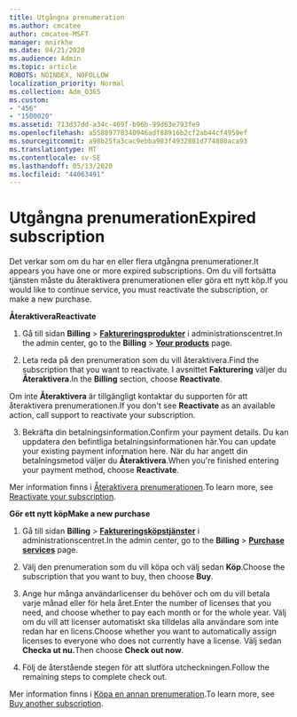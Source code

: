 ```yaml
---
title: Utgångna prenumeration
ms.author: cmcatee
author: cmcatee-MSFT
manager: mnirkhe
ms.date: 04/21/2020
ms.audience: Admin
ms.topic: article
ROBOTS: NOINDEX, NOFOLLOW
localization_priority: Normal
ms.collection: Adm_O365
ms.custom:
- "456"
- "1500020"
ms.assetid: 713d37dd-a34c-469f-b96b-99d63e793fe9
ms.openlocfilehash: a55889770340946adf88916b2cf2ab44cf4959ef
ms.sourcegitcommit: a98b25fa3cac9ebba983f4932881d774880aca93
ms.translationtype: MT
ms.contentlocale: sv-SE
ms.lasthandoff: 05/13/2020
ms.locfileid: "44063491"
---
```

# <a name="expired-subscription"></a><span data-ttu-id="a159c-102">Utgångna prenumeration</span><span class="sxs-lookup"><span data-stu-id="a159c-102">Expired subscription</span></span>

<span data-ttu-id="a159c-103">Det verkar som om du har en eller flera utgångna prenumerationer.</span><span class="sxs-lookup"><span data-stu-id="a159c-103">It appears you have one or more expired subscriptions.</span></span> <span data-ttu-id="a159c-104">Om du vill fortsätta tjänsten måste du återaktivera prenumerationen eller göra ett nytt köp.</span><span class="sxs-lookup"><span data-stu-id="a159c-104">If you would like to continue service, you must reactivate the subscription, or make a new purchase.</span></span>
  
<span data-ttu-id="a159c-105">**Återaktivera**</span><span class="sxs-lookup"><span data-stu-id="a159c-105">**Reactivate**</span></span>
  
1. <span data-ttu-id="a159c-106">Gå till sidan **Billing** \> **[Faktureringsprodukter](https://go.microsoft.com/fwlink/p/?linkid=842054)** i administrationscentret.</span><span class="sxs-lookup"><span data-stu-id="a159c-106">In the admin center, go to the **Billing** \> **[Your products](https://go.microsoft.com/fwlink/p/?linkid=842054)** page.</span></span>

2. <span data-ttu-id="a159c-107">Leta reda på den prenumeration som du vill återaktivera.</span><span class="sxs-lookup"><span data-stu-id="a159c-107">Find the subscription that you want to reactivate.</span></span> <span data-ttu-id="a159c-108">I avsnittet **Fakturering** väljer du **Återaktivera**.</span><span class="sxs-lookup"><span data-stu-id="a159c-108">In the **Billing** section, choose **Reactivate**.</span></span>

<span data-ttu-id="a159c-109">Om inte **Återaktivera** är tillgängligt kontaktar du supporten för att återaktivera prenumerationen.</span><span class="sxs-lookup"><span data-stu-id="a159c-109">If you don't see **Reactivate** as an available action, call support to reactivate your subscription.</span></span>

3. <span data-ttu-id="a159c-110">Bekräfta din betalningsinformation.</span><span class="sxs-lookup"><span data-stu-id="a159c-110">Confirm your payment details.</span></span> <span data-ttu-id="a159c-111">Du kan uppdatera den befintliga betalningsinformationen här.</span><span class="sxs-lookup"><span data-stu-id="a159c-111">You can update your existing payment information here.</span></span> <span data-ttu-id="a159c-112">När du har angett din betalningsmetod väljer du **Återaktivera**.</span><span class="sxs-lookup"><span data-stu-id="a159c-112">When you're finished entering your payment method, choose **Reactivate**.</span></span>

<span data-ttu-id="a159c-113">Mer information finns i [Återaktivera prenumerationen](https://docs.microsoft.com/office365/admin/subscriptions-and-billing/reactivate-your-subscription).</span><span class="sxs-lookup"><span data-stu-id="a159c-113">To learn more, see [Reactivate your subscription](https://docs.microsoft.com/office365/admin/subscriptions-and-billing/reactivate-your-subscription).</span></span>

<span data-ttu-id="a159c-114">**Gör ett nytt köp**</span><span class="sxs-lookup"><span data-stu-id="a159c-114">**Make a new purchase**</span></span>
  
1. <span data-ttu-id="a159c-115">Gå till sidan **Billing** \> **[Faktureringsköpstjänster](https://go.microsoft.com/fwlink/p/?linkid=868433)** i administrationscentret.</span><span class="sxs-lookup"><span data-stu-id="a159c-115">In the admin center, go to the **Billing** \> **[Purchase services](https://go.microsoft.com/fwlink/p/?linkid=868433)** page.</span></span>

2. <span data-ttu-id="a159c-116">Välj den prenumeration som du vill köpa och välj sedan **Köp**.</span><span class="sxs-lookup"><span data-stu-id="a159c-116">Choose the subscription that you want to buy, then choose **Buy**.</span></span>

3. <span data-ttu-id="a159c-117">Ange hur många användarlicenser du behöver och om du vill betala varje månad eller för hela året.</span><span class="sxs-lookup"><span data-stu-id="a159c-117">Enter the number of licenses that you need, and choose whether to pay each month or for the whole year.</span></span> <span data-ttu-id="a159c-118">Välj om du vill att licenser automatiskt ska tilldelas alla användare som inte redan har en licens.</span><span class="sxs-lookup"><span data-stu-id="a159c-118">Choose whether you want to automatically assign licenses to everyone who does not currently have a license.</span></span> <span data-ttu-id="a159c-119">Välj sedan **Checka ut nu.**</span><span class="sxs-lookup"><span data-stu-id="a159c-119">Then choose **Check out now**.</span></span>

4. <span data-ttu-id="a159c-120">Följ de återstående stegen för att slutföra utcheckningen.</span><span class="sxs-lookup"><span data-stu-id="a159c-120">Follow the remaining steps to complete check out.</span></span>

<span data-ttu-id="a159c-121">Mer information finns i [Köpa en annan prenumeration](https://docs.microsoft.com/office365/admin/subscriptions-and-billing/buy-another-subscription).</span><span class="sxs-lookup"><span data-stu-id="a159c-121">To learn more, see [Buy another subscription](https://docs.microsoft.com/office365/admin/subscriptions-and-billing/buy-another-subscription).</span></span>